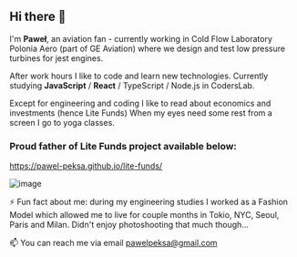 ## Hi there 👋

I'm **Paweł**, an aviation fan - currently working in Cold Flow Laboratory Polonia Aero (part of GE Aviation) where we design and test low pressure turbines for jest engines.

After work hours I like to code and learn new technologies. 
Currently studying **JavaScript** / **React** / TypeScript / Node.js in CodersLab.

Except for engineering and coding I like to read about economics and investments (hence Lite Funds)
When my eyes need some rest from a screen I go to yoga classes.

### Proud father of **Lite Funds** project available below:
https://pawel-peksa.github.io/lite-funds/

![image](https://user-images.githubusercontent.com/25892133/148834626-6c579c0c-811e-4448-8bea-6c859cac0758.png)

⚡ Fun fact about me: during my engineering studies I worked as a Fashion Model which allowed me to live for couple months in Tokio, NYC, Seoul, Paris and Milan. Didn't enjoy photoshooting that much though...

📫 You can reach me via email pawelpeksa@gmail.com
